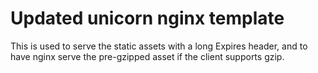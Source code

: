 Updated unicorn nginx template
==============================

This is used to serve the static assets with a long Expires header,
and to have nginx serve the pre-gzipped asset if the client supports gzip.

